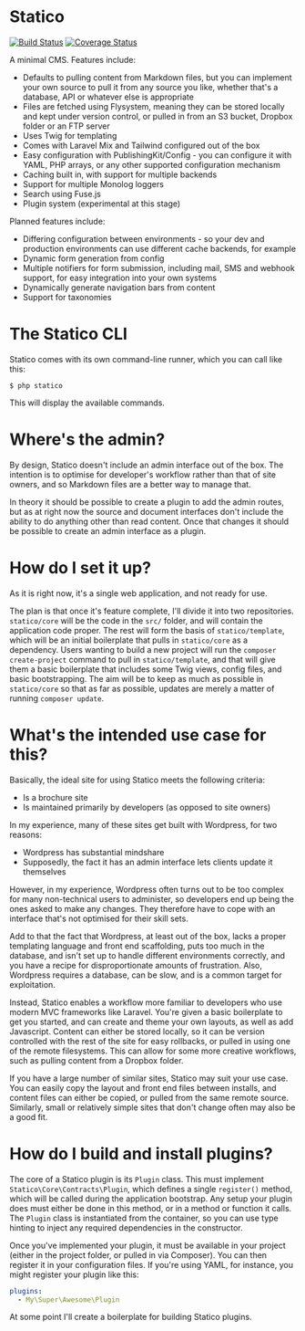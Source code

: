 # Statico

[![Build Status](https://travis-ci.org/matthewbdaly/statico.svg?branch=master)](https://travis-ci.org/matthewbdaly/statico)
[![Coverage Status](https://coveralls.io/repos/github/matthewbdaly/statico/badge.svg?branch=master)](https://coveralls.io/github/matthewbdaly/statico?branch=master)

A minimal CMS. Features include:

* Defaults to pulling content from Markdown files, but you can implement your own source to pull it from any source you like, whether that's a database, API or whatever else is appropriate
* Files are fetched using Flysystem, meaning they can be stored locally and kept under version control, or pulled in from an S3 bucket, Dropbox folder or an FTP server
* Uses Twig for templating
* Comes with Laravel Mix and Tailwind configured out of the box
* Easy configuration with PublishingKit/Config - you can configure it with YAML, PHP arrays, or any other supported configuration mechanism
* Caching built in, with support for multiple backends
* Support for multiple Monolog loggers
* Search using Fuse.js
* Plugin system (experimental at this stage)

Planned features include:

* Differing configuration between environments - so your dev and production environments can use different cache backends, for example
* Dynamic form generation from config
* Multiple notifiers for form submission, including mail, SMS and webhook support, for easy integration into your own systems
* Dynamically generate navigation bars from content
* Support for taxonomies

# The Statico CLI

Statico comes with its own command-line runner, which you can call like this:

```
$ php statico
```

This will display the available commands.

# Where's the admin?

By design, Statico doesn't include an admin interface out of the box. The intention is to optimise for developer's workflow rather than that of site owners, and so Markdown files are a better way to manage that.

In theory it should be possible to create a plugin to add the admin routes, but as at right now the source and document interfaces don't include the ability to do anything other than read content. Once that changes it should be possible to create an admin interface as a plugin.

# How do I set it up?

As it is right now, it's a single web application, and not ready for use.

The plan is that once it's feature complete, I'll divide it into two repositories. `statico/core` will be the code in the `src/` folder, and will contain the application code proper. The rest will form the basis of `statico/template`, which will be an initial boilerplate that pulls in `statico/core` as a dependency. Users wanting to build a new project will run the `composer create-project` command to pull in `statico/template`, and that will give them a basic boilerplate that includes some Twig views, config files, and basic bootstrapping. The aim will be to keep as much as possible in `statico/core` so that as far as possible, updates are merely a matter of running `composer update`.

# What's the intended use case for this?

Basically, the ideal site for using Statico meets the following criteria:

* Is a brochure site
* Is maintained primarily by developers (as opposed to site owners)

In my experience, many of these sites get built with Wordpress, for two reasons:

* Wordpress has substantial mindshare
* Supposedly, the fact it has an admin interface lets clients update it themselves

However, in my experience, Wordpress often turns out to be too complex for many non-technical users to administer, so developers end up being the ones asked to make any changes. They therefore have to cope with an interface that's not optimised for their skill sets.

Add to that the fact that Wordpress, at least out of the box, lacks a proper templating language and front end scaffolding, puts too much in the database, and isn't set up to handle different environments correctly, and you have a recipe for disproportionate amounts of frustration. Also, Wordpress requires a database, can be slow, and is a common target for exploitation.

Instead, Statico enables a workflow more familiar to developers who use modern MVC frameworks like Laravel. You're given a basic boilerplate to get you started, and can create and theme your own layouts, as well as add Javascript. Content can either be stored locally, so it can be version controlled with the rest of the site for easy rollbacks, or pulled in using one of the remote filesystems. This can allow for some more creative workflows, such as pulling content from a Dropbox folder.

If you have a large number of similar sites, Statico may suit your use case. You can easily copy the layout and front end files between installs, and content files can either be copied, or pulled from the same remote source. Similarly, small or relatively simple sites that don't change often may also be a good fit.

# How do I build and install plugins?

The core of a Statico plugin is its `Plugin` class. This must implement `Statico\Core\Contracts\Plugin`, which defines a single `register()` method, which will be called during the application bootstrap. Any setup your plugin does must either be done in this method, or in a method or function it calls. The `Plugin` class is instantiated from the container, so you can use type hinting to inject any required dependencies in the constructor.

Once you've implemented your plugin, it must be available in your project (either in the project folder, or pulled in via Composer). You can then register it in your configuration files. If you're using YAML, for instance, you might register your plugin like this:

```yml
plugins:
  - My\Super\Awesome\Plugin
```

At some point I'll create a boilerplate for building Statico plugins.

